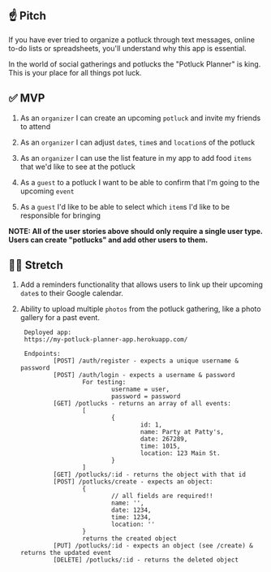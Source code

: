 ## ☝️ **Pitch**

If you have ever tried to organize a potluck through text messages, online to-do lists or spreadsheets, you'll understand why this app is essential. 

In the world of social gatherings and potlucks the "Potluck Planner" is king. This is your place for all things pot luck.

## ✅  **MVP**

1. As an `organizer` I can create an upcoming `potluck` and invite my friends to attend

2. As an `organizer` I can adjust `date`s, `time`s and `location`s of the potluck

3. As an `organizer` I can use the list feature in my app to add food `items` that we'd like to see at the potluck

4. As a `guest` to a potluck I want to be able to confirm that I'm going to the upcoming `event`

5. As a `guest` I'd like to be able to select which `item`s I'd like to be responsible for bringing

**NOTE: All of the user stories above should only require a single user type. Users can create "potlucks" and add other users to them.**

## 🏃‍♀️ **Stretch**

1. Add a reminders functionality that allows users to link up their upcoming `date`s to their Google calendar.

2. Ability to upload multiple `photos` from the potluck gathering, like a photo gallery for a past event.
        
        
        
        Deployed app:
        https://my-potluck-planner-app.herokuapp.com/
        
        Endpoints:
                [POST] /auth/register - expects a unique username & password
                [POST] /auth/login - expects a username & password
                        For testing: 
                                username = user, 
                                password = password
                [GET] /potlucks - returns an array of all events:
                        [
                                {
                                        id: 1,
                                        name: Party at Patty's,
                                        date: 267289,
                                        time: 1015,
                                        location: 123 Main St.
                                }
                        ]
                [GET] /potlucks/:id - returns the object with that id
                [POST] /potlucks/create - expects an object:
                        {
                                // all fields are required!!
                                name: '',
                                date: 1234,
                                time: 1234,
                                location: ''
                        }
                        returns the created object
                [PUT] /potlucks/:id - expects an object (see /create) & returns the updated event
                [DELETE] /potlucks/:id - returns the deleted object
